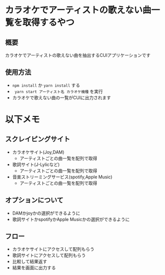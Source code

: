 # カラオケでアーティストの歌えない曲一覧を取得するやつ

## 概要
カラオケでアーティストの歌えない曲を抽出するCUIアプリケーションです

## 使用方法

- `npm install` か `yarn install` する 
- ` yarn start アーティスト名 カラオケ機種` を実行
- カラオケで歌えない曲の一覧がCUIに出力されます

# 以下メモ

## スクレイピングサイト
  
- カラオケサイト(Joy,DAM)
  - アーティストごとの曲一覧を配列で取得 
- 歌詞サイト(J-Lylicなど)
  - アーティストごとの曲一覧を配列で取得 
- 音楽ストリーミングサービス(spotify,Apple Music)
  - アーティストごとの曲一覧を配列で取得 

## オプションについて

- DAMかjoyかの選択ができるように
- 歌詞サイトかspotifyかApple Musicかの選択ができるように

## フロー

- カラオケサイトにアクセスして配列もらう
- 歌詞サイトにアクセスして配列もらう
- 比較して結果返す
- 結果を画面に出力する